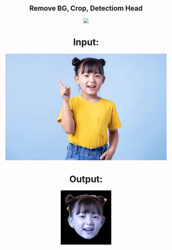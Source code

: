 <div align="center">
  <h2> Remove BG, Crop, Detectiom Head</h2>
<img src="Ảnh màn hình 2024-11-21 lúc 16.32.52.png" />
 <h1> Input: </h1>
<img src="image-asian-child-posing-on-600nw-2148772001.webp" alt="eatsleepcode"/>
  <h1> Output: </h1>
<img src="new.png" alt="eatsleepcode"/>
</div>
